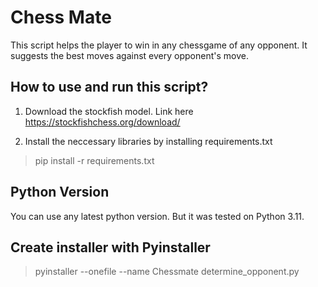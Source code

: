 # Chess Mate
This script helps the player to win in any chessgame of any opponent. It suggests the best moves against every opponent's move.

## How to use and run this script?
1. Download the stockfish model. Link here https://stockfishchess.org/download/

2. Install the neccessary libraries by installing requirements.txt
> pip install -r requirements.txt

## Python Version
You can use any latest python version. But it was tested on Python 3.11.

## Create installer with Pyinstaller
> pyinstaller --onefile --name Chessmate determine_opponent.py